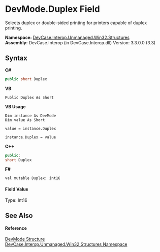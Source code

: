 # DevMode.Duplex Field
 

Selects duplex or double-sided printing for printers capable of duplex printing.

**Namespace:**&nbsp;<a href="N_DevCase_Interop_Unmanaged_Win32_Structures">DevCase.Interop.Unmanaged.Win32.Structures</a><br />**Assembly:**&nbsp;DevCase.Interop (in DevCase.Interop.dll) Version: 3.3.0.0 (3.3)

## Syntax

**C#**<br />
``` C#
public short Duplex
```

**VB**<br />
``` VB
Public Duplex As Short
```

**VB Usage**<br />
``` VB Usage
Dim instance As DevMode
Dim value As Short

value = instance.Duplex

instance.Duplex = value
```

**C++**<br />
``` C++
public:
short Duplex
```

**F#**<br />
``` F#
val mutable Duplex: int16
```


#### Field Value
Type: Int16

## See Also


#### Reference
<a href="T_DevCase_Interop_Unmanaged_Win32_Structures_DevMode">DevMode Structure</a><br /><a href="N_DevCase_Interop_Unmanaged_Win32_Structures">DevCase.Interop.Unmanaged.Win32.Structures Namespace</a><br />